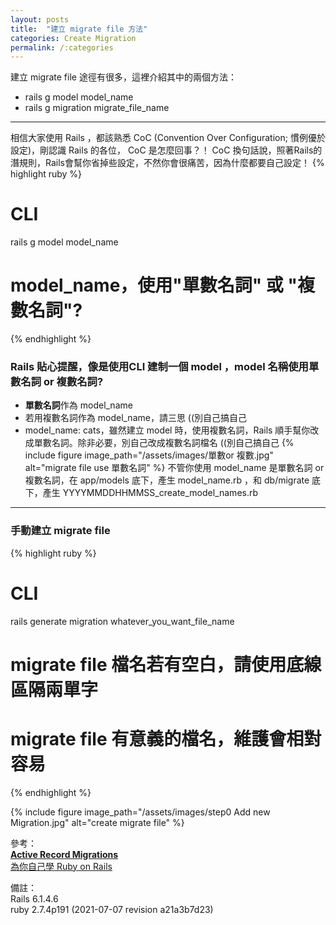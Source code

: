 ```yaml
---
layout: posts
title:  "建立 migrate file 方法"
categories: Create Migration 
permalink: /:categories
---
```

建立 migrate file 途徑有很多，這裡介紹其中的兩個方法：

- rails g model model_name
- rails g migration migrate_file_name

***

相信大家使用 Rails ，都該熟悉 CoC (Convention Over Configuration; 慣例優於設定)，剛認識 Rails 的各位， CoC 是怎麼回事？！ CoC 換句話說，照著Rails的潛規則，Rails會幫你省掉些設定，不然你會很痛苦，因為什麼都要自己設定！
{% highlight ruby %}
# CLI
rails g model model_name
# model_name，使用"單數名詞" 或 "複數名詞"? 
{% endhighlight %}

### Rails 貼心提醒，像是使用CLI 建制一個 model ，model 名稱使用單數名詞 or 複數名詞?

- **單數名詞**作為 model_name
- 若用複數名詞作為 model_name，請三思 ((別自己搞自己
- model_name: cats，雖然建立 model 時，使用複數名詞，Rails 順手幫你改成單數名詞。除非必要，別自己改成複數名詞檔名  ((別自己搞自己
{% include figure image_path="/assets/images/單數or 複數.jpg" alt="migrate file use 單數名詞" %}
不管你使用 model_name 是單數名詞 or 複數名詞，在 app/models 底下，產生 model_name.rb ，和 db/migrate 底下，產生 YYYYMMDDHHMMSS_create_model_names.rb 

***

### 手動建立 migrate file
{% highlight ruby %}
# CLI
rails generate migration whatever_you_want_file_name
# migrate file 檔名若有空白，請使用底線區隔兩單字
# migrate file 有意義的檔名，維護會相對容易
{% endhighlight %}

{% include figure image_path="/assets/images/step0 Add new Migration.jpg" alt="create migrate file" %}

參考：<br>
**[Active Record Migrations](https://edgeguides.rubyonrails.org/active_record_migrations.html)**<br>
[為你自己學 Ruby on Rails](https://railsbook.tw/chapters/17-model-migration) 

備註：<br>
Rails 6.1.4.6 <br>
ruby 2.7.4p191 (2021-07-07 revision a21a3b7d23)